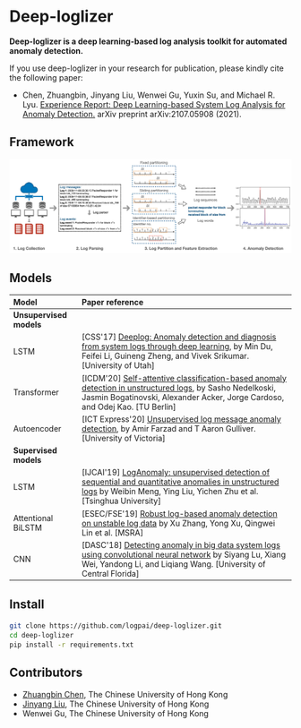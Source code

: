 # Deep-loglizer

**Deep-loglizer is a deep learning-based log analysis toolkit for automated anomaly detection.**

If you use deep-loglizer in your research for publication, please kindly cite the following paper:

- Chen, Zhuangbin, Jinyang Liu, Wenwei Gu, Yuxin Su, and Michael R. Lyu. [Experience Report: Deep Learning-based System Log Analysis for Anomaly Detection.](https://arxiv.org/abs/2107.05908) arXiv preprint arXiv:2107.05908 (2021).


## Framework

![Deep Learning-based Log Anomaly Detection](./imgs/log_ad.jpg)


## Models

| Model | Paper reference |
| :--- | :--- |
| **Unsupervised models** | |
| LSTM | [CSS'17] [Deeplog: Anomaly detection and diagnosis from system logs through deep learning](https://dl.acm.org/doi/abs/10.1145/3133956.3134015), by Min Du, Feifei Li, Guineng Zheng, and Vivek Srikumar. [University of Utah] |
| Transformer | [ICDM'20] [Self-attentive classification-based anomaly detection in unstructured logs](https://ieeexplore.ieee.org/document/9338283), by Sasho Nedelkoski, Jasmin Bogatinovski, Alexander Acker, Jorge Cardoso, and Odej Kao. [TU Berlin] |
| Autoencoder | [ICT Express'20] [Unsupervised log message anomaly detection](https://www.sciencedirect.com/science/article/pii/S2405959520300643), by Amir Farzad and T Aaron Gulliver. [University of Victoria] |
| **Supervised models** | |
| LSTM | [IJCAI'19] [LogAnomaly: unsupervised detection of sequential and quantitative anomalies in unstructured logs](https://www.ijcai.org/proceedings/2019/658) by Weibin Meng, Ying Liu, Yichen Zhu et al. [Tsinghua University] |
| Attentional BiLSTM| [ESEC/FSE'19] [Robust log-based anomaly detection on unstable log data](https://dl.acm.org/doi/10.1145/3338906.3338931) by Xu Zhang, Yong Xu, Qingwei Lin et al. [MSRA]|
| CNN | [DASC'18] [Detecting anomaly in big data system logs using convolutional neural network](https://ieeexplore.ieee.org/document/8511880) by Siyang Lu, Xiang Wei, Yandong Li, and Liqiang Wang. [University of Central Florida] |

## Install

```bash
git clone https://github.com/logpai/deep-loglizer.git
cd deep-loglizer
pip install -r requirements.txt
```

## Contributors

- [Zhuangbin Chen](http://www.cse.cuhk.edu.hk/~zbchen), The Chinese University of Hong Kong
- [Jinyang Liu](http://www.cse.cuhk.edu.hk/~jyliu), The Chinese University of Hong Kong
- Wenwei Gu, The Chinese University of Hong Kong
